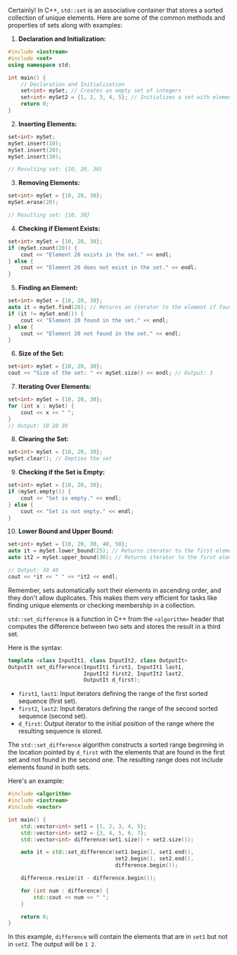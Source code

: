 Certainly! In C++, `std::set` is an associative container that stores a sorted collection of unique elements. Here are some of the common methods and properties of sets along with examples:

1. **Declaration and Initialization:**

```cpp
#include <iostream>
#include <set>
using namespace std;

int main() {
    // Declaration and Initialization
    set<int> mySet; // Creates an empty set of integers
    set<int> mySet2 = {1, 2, 3, 4, 5}; // Initializes a set with elements
    return 0;
}
```

2. **Inserting Elements:**

```cpp
set<int> mySet;
mySet.insert(10);
mySet.insert(20);
mySet.insert(30);

// Resulting set: {10, 20, 30}
```

3. **Removing Elements:**

```cpp
set<int> mySet = {10, 20, 30};
mySet.erase(20);

// Resulting set: {10, 30}
```

4. **Checking if Element Exists:**

```cpp
set<int> mySet = {10, 20, 30};
if (mySet.count(20)) {
    cout << "Element 20 exists in the set." << endl;
} else {
    cout << "Element 20 does not exist in the set." << endl;
}
```

5. **Finding an Element:**

```cpp
set<int> mySet = {10, 20, 30};
auto it = mySet.find(20); // Returns an iterator to the element if found, otherwise, points to end()
if (it != mySet.end()) {
    cout << "Element 20 found in the set." << endl;
} else {
    cout << "Element 20 not found in the set." << endl;
}
```

6. **Size of the Set:**

```cpp
set<int> mySet = {10, 20, 30};
cout << "Size of the set: " << mySet.size() << endl; // Output: 3
```

7. **Iterating Over Elements:**

```cpp
set<int> mySet = {10, 20, 30};
for (int x : mySet) {
    cout << x << " ";
}
// Output: 10 20 30
```

8. **Clearing the Set:**

```cpp
set<int> mySet = {10, 20, 30};
mySet.clear(); // Empties the set
```

9. **Checking if the Set is Empty:**

```cpp
set<int> mySet = {10, 20, 30};
if (mySet.empty()) {
    cout << "Set is empty." << endl;
} else {
    cout << "Set is not empty." << endl;
}
```

10. **Lower Bound and Upper Bound:**

```cpp
set<int> mySet = {10, 20, 30, 40, 50};
auto it = mySet.lower_bound(25); // Returns iterator to the first element not less than 25
auto it2 = mySet.upper_bound(30); // Returns iterator to the first element greater than 30

// Output: 30 40
cout << *it << " " << *it2 << endl;
```

Remember, sets automatically sort their elements in ascending order, and they don't allow duplicates. This makes them very efficient for tasks like finding unique elements or checking membership in a collection.


`std::set_difference` is a function in C++ from the `<algorithm>` header that computes the difference between two sets and stores the result in a third set.

Here is the syntax:

```cpp
template <class InputIt1, class InputIt2, class OutputIt>
OutputIt set_difference(InputIt1 first1, InputIt1 last1,
                        InputIt2 first2, InputIt2 last2,
                        OutputIt d_first);
```

- `first1`, `last1`: Input iterators defining the range of the first sorted sequence (first set).
- `first2`, `last2`: Input iterators defining the range of the second sorted sequence (second set).
- `d_first`: Output iterator to the initial position of the range where the resulting sequence is stored.

The `std::set_difference` algorithm constructs a sorted range beginning in the location pointed by `d_first` with the elements that are found in the first set and not found in the second one. The resulting range does not include elements found in both sets.

Here's an example:

```cpp
#include <algorithm>
#include <iostream>
#include <vector>

int main() {
    std::vector<int> set1 = {1, 2, 3, 4, 5};
    std::vector<int> set2 = {3, 4, 5, 6, 7};
    std::vector<int> difference(set1.size() + set2.size());

    auto it = std::set_difference(set1.begin(), set1.end(),
                                  set2.begin(), set2.end(),
                                  difference.begin());

    difference.resize(it - difference.begin());

    for (int num : difference) {
        std::cout << num << " ";
    }

    return 0;
}
```

In this example, `difference` will contain the elements that are in `set1` but not in `set2`. The output will be `1 2`.
